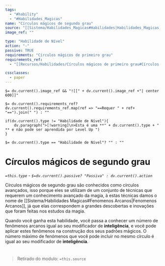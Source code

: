```yaml
---
tags:
  - "#hability"
  - "#Habilidades_Magicas"
name: "Círculos mágicos de segundo grau"
source: "[[Sistema/Habilidades_Magicas#Habilidades|Habilidades_Magicas]]"
image_ref: ""

type: "Habilidade de Nível"
action: "-"
passive: TRUE
requirements: "Círculos mágicos de primeiro grau"
requirements_ref: 
  - "[[Recursos/Habilidades/Círculos mágicos de primeiro grau#Círculos mágicos de primeiro grau|Círculos mágicos de primeiro grau]]" 

cssclasses:
  - paper
---
```

`$= dv.current().image_ref && "![[" + dv.current().image_ref +"| center 600]]"`


`$= dv.current().requirements_ref? dv.current().requirements_ref.map(ref => "==Requer " + ref+ "==").join(" ") : ""`

```dataviewjs
if(dv.current().type != "Habilidade de Nível"){
	dv.paragraph(">[!warning]\n>Esta é uma **" + dv.current().type + " ** e não pode ser aprendida por Level Up ")
}
```


`$= dv.current().type == "Habilidade de Nível"? "" : ""`
# Círculos mágicos de segundo grau
*`=this.type` - `$=dv.current().passive? "Passiva" : dv.current().action`*

Círculos mágicos de segundo grau são conhecidos como círculos avançados, isso porque eles se utilizam de um conjunto de técnicas que requerem um conhecimento avançado da magia, à estas técnicas damos o nome de [[Sistema/Habilidades Magicas#Fenomenos Arcanos|Fenomenos Arcanos]], já que elas correspondem a grandes descobertas e inovações que foram feitas nos estudos da magia. 

Quando você ganha esta habilidade, você passa a conhecer um número de fenômenos arcanos igual ao seu modificador de **inteligência**, e você pode aplicar estes fenômenos na construção dos seus padrões mágicos. O número máximo de fenómenos que você pode incluir no mesmo círculo é igual ao seu modificador de **inteligência**.


#
> Retirado do modulo: `=this.source`